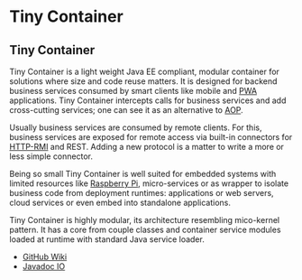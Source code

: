 # Tiny Container

## Tiny Container
Tiny Container is a light weight Java EE compliant, modular container for solutions where size and code reuse matters. It is designed for backend business services consumed by smart clients like mobile and [PWA](https://en.wikipedia.org/wiki/Progressive_web_application) applications. Tiny Container intercepts calls for business services and add cross-cutting services; one can see it as an alternative to [AOP](https://en.wikipedia.org/wiki/Aspect-oriented_programming).

Usually business services are consumed by remote clients. For this, business services are exposed for remote access via built-in connectors for [HTTP-RMI](HTTP-RMI) and REST. Adding a new protocol is a matter to write a more or less simple connector.

Being so small Tiny Container is well suited for embedded systems with limited resources like [Raspberry Pi](https://www.raspberrypi.org/), micro-services or as wrapper to isolate business code from deployment runtimes: applications or web servers, cloud services or even embed into standalone applications.

Tiny Container is highly modular, its architecture resembling mico-kernel pattern. It has a core from couple classes and container service modules loaded at runtime with standard Java service loader.

- [GitHub Wiki](https://github.com/js-lib-com/tiny-container/wiki)
- [Javadoc IO](http://www.javadoc.io/doc/com.js-lib/tiny-container/1.0.0)
